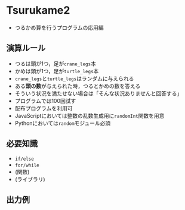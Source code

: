 # Tsurukame2
- つるかめ算を行うプログラムの応用編

## 演算ルール
- つるは頭が1つ，足が`crane_legs`本
- かめは頭が1つ，足が`turtle_legs`本
- `crane_legs`と`turtle_legs`はランダムに与えられる
- ある**頭の数**が与えられた時，つるとかめの数を答える
- そういう状況を満たせない場合は「そんな状況ありませんと回答する」
- プログラムでは100回試す
- 配布プログラムを利用可
- JavaScriptにおいては整数の乱数生成用に`randomInt`関数を用意
- Pythonにおいては`random`モジュール必須

## 必要知識
- `if/else`
- `for/while`
- (関数)
- (ライブラリ)

## 出力例